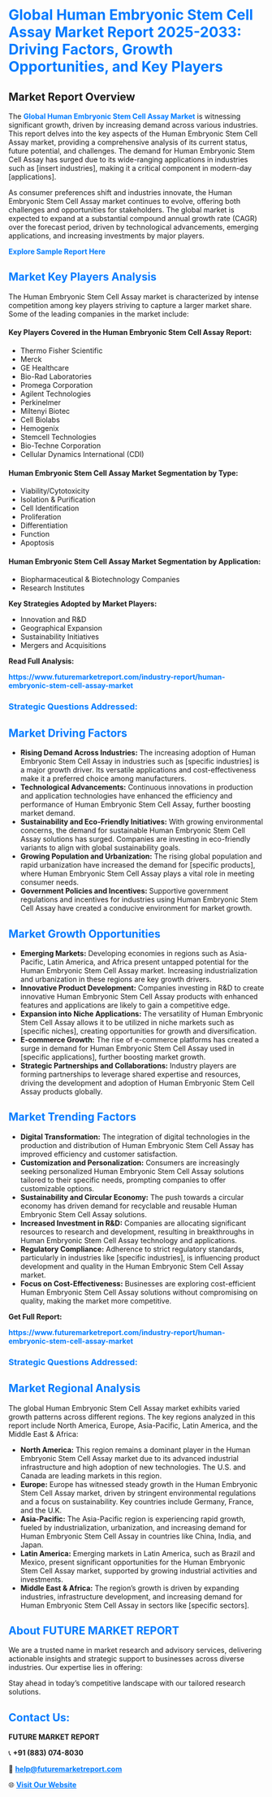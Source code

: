 <h1 style="color: #007BFF;">Global Human Embryonic Stem Cell Assay Market Report 2025-2033: Driving Factors, Growth Opportunities, and Key Players</h1>

<section id="overview">
<h2>Market Report Overview</h2>
<p>The <a href="https://www.futuremarketreport.com/industry-report/human-embryonic-stem-cell-assay-market" style="color: #007BFF; text-decoration: none;"><strong>Global Human Embryonic Stem Cell Assay Market</strong></a> is witnessing significant growth, driven by increasing demand across various industries. This report delves into the key aspects of the Human Embryonic Stem Cell Assay market, providing a comprehensive analysis of its current status, future potential, and challenges. The demand for Human Embryonic Stem Cell Assay has surged due to its wide-ranging applications in industries such as [insert industries], making it a critical component in modern-day [applications].</p>
<p>As consumer preferences shift and industries innovate, the Human Embryonic Stem Cell Assay market continues to evolve, offering both challenges and opportunities for stakeholders. The global market is expected to expand at a substantial compound annual growth rate (CAGR) over the forecast period, driven by technological advancements, emerging applications, and increasing investments by major players.</p>
</section>

<section id="overview">
<p><a href="https://www.futuremarketreport.com/request-sample/reportId=57969" style="color: #007BFF; text-decoration: none;"><strong>Explore Sample Report Here</strong></a></p>
</section>

<section id="key-players">
<h2 style="color: #007BFF;">Market Key Players Analysis</h2>
<p>The Human Embryonic Stem Cell Assay market is characterized by intense competition among key players striving to capture a larger market share. Some of the leading companies in the market include:</p>
<h4>Key Players Covered in the Human Embryonic Stem Cell Assay Report:</h4>
<ul><li>Thermo Fisher Scientific</li><li>Merck</li><li>GE Healthcare</li><li>Bio-Rad Laboratories</li><li>Promega Corporation</li><li>Agilent Technologies</li><li>Perkinelmer</li><li>Miltenyi Biotec</li><li>Cell Biolabs</li><li>Hemogenix</li><li>Stemcell Technologies</li><li>Bio-Techne Corporation</li><li>Cellular Dynamics International (CDI)</li></ul>
<h4>Human Embryonic Stem Cell Assay Market Segmentation by Type:</h4>
<ul><li>Viability/Cytotoxicity</li><li>Isolation &amp; Purification</li><li>Cell Identification</li><li>Proliferation</li><li>Differentiation</li><li>Function</li><li>Apoptosis</li></ul>

<h4>Human Embryonic Stem Cell Assay Market Segmentation by Application:</h4>
<ul><li>Biopharmaceutical &amp; Biotechnology Companies</li><li>Research Institutes</li></ul>
<p><strong>Key Strategies Adopted by Market Players:</strong></p>
<ul>
<li>Innovation and R&D</li>
<li>Geographical Expansion</li>
<li>Sustainability Initiatives</li>
<li>Mergers and Acquisitions</li>
</ul>
</section>

<section>
<p><strong>Read Full Analysis: </strong></p><a href="https://www.futuremarketreport.com/industry-report/human-embryonic-stem-cell-assay-market" style="color: #007BFF; text-decoration: none;"><strong>https://www.futuremarketreport.com/industry-report/human-embryonic-stem-cell-assay-market</strong></a>
<h3 style="color: #007BFF;">Strategic Questions Addressed:</h3>
</section>

<section id="driving-factors">
<h2 style="color: #007BFF;">Market Driving Factors</h2>
<ul>
<li><strong>Rising Demand Across Industries:</strong> The increasing adoption of Human Embryonic Stem Cell Assay in industries such as [specific industries] is a major growth driver. Its versatile applications and cost-effectiveness make it a preferred choice among manufacturers.</li>
<li><strong>Technological Advancements:</strong> Continuous innovations in production and application technologies have enhanced the efficiency and performance of Human Embryonic Stem Cell Assay, further boosting market demand.</li>
<li><strong>Sustainability and Eco-Friendly Initiatives:</strong> With growing environmental concerns, the demand for sustainable Human Embryonic Stem Cell Assay solutions has surged. Companies are investing in eco-friendly variants to align with global sustainability goals.</li>
<li><strong>Growing Population and Urbanization:</strong> The rising global population and rapid urbanization have increased the demand for [specific products], where Human Embryonic Stem Cell Assay plays a vital role in meeting consumer needs.</li>
<li><strong>Government Policies and Incentives:</strong> Supportive government regulations and incentives for industries using Human Embryonic Stem Cell Assay have created a conducive environment for market growth.</li>
</ul>
</section>

<section id="growth-opportunities">
<h2 style="color: #007BFF;">Market Growth Opportunities</h2>
<ul>
<li><strong>Emerging Markets:</strong> Developing economies in regions such as Asia-Pacific, Latin America, and Africa present untapped potential for the Human Embryonic Stem Cell Assay market. Increasing industrialization and urbanization in these regions are key growth drivers.</li>
<li><strong>Innovative Product Development:</strong> Companies investing in R&D to create innovative Human Embryonic Stem Cell Assay products with enhanced features and applications are likely to gain a competitive edge.</li>
<li><strong>Expansion into Niche Applications:</strong> The versatility of Human Embryonic Stem Cell Assay allows it to be utilized in niche markets such as [specific niches], creating opportunities for growth and diversification.</li>
<li><strong>E-commerce Growth:</strong> The rise of e-commerce platforms has created a surge in demand for Human Embryonic Stem Cell Assay used in [specific applications], further boosting market growth.</li>
<li><strong>Strategic Partnerships and Collaborations:</strong> Industry players are forming partnerships to leverage shared expertise and resources, driving the development and adoption of Human Embryonic Stem Cell Assay products globally.</li>
</ul>
</section>

<section id="trending-factors">
<h2 style="color: #007BFF;">Market Trending Factors</h2>
<ul>
<li><strong>Digital Transformation:</strong> The integration of digital technologies in the production and distribution of Human Embryonic Stem Cell Assay has improved efficiency and customer satisfaction.</li>
<li><strong>Customization and Personalization:</strong> Consumers are increasingly seeking personalized Human Embryonic Stem Cell Assay solutions tailored to their specific needs, prompting companies to offer customizable options.</li>
<li><strong>Sustainability and Circular Economy:</strong> The push towards a circular economy has driven demand for recyclable and reusable Human Embryonic Stem Cell Assay solutions.</li>
<li><strong>Increased Investment in R&D:</strong> Companies are allocating significant resources to research and development, resulting in breakthroughs in Human Embryonic Stem Cell Assay technology and applications.</li>
<li><strong>Regulatory Compliance:</strong> Adherence to strict regulatory standards, particularly in industries like [specific industries], is influencing product development and quality in the Human Embryonic Stem Cell Assay market.</li>
<li><strong>Focus on Cost-Effectiveness:</strong> Businesses are exploring cost-efficient Human Embryonic Stem Cell Assay solutions without compromising on quality, making the market more competitive.</li>
</ul>
</section>

<section>
<p><strong>Get Full Report: </strong></p><a href="https://www.futuremarketreport.com/industry-report/human-embryonic-stem-cell-assay-market" style="color: #007BFF; text-decoration: none;"><strong>https://www.futuremarketreport.com/industry-report/human-embryonic-stem-cell-assay-market</strong></a>
<h3 style="color: #007BFF;">Strategic Questions Addressed:</h3>
</section>


<section id="regional-analysis">
<h2 style="color: #007BFF;">Market Regional Analysis</h2>
<p>The global Human Embryonic Stem Cell Assay market exhibits varied growth patterns across different regions. The key regions analyzed in this report include North America, Europe, Asia-Pacific, Latin America, and the Middle East & Africa:</p>
<ul>
<li><strong>North America:</strong> This region remains a dominant player in the Human Embryonic Stem Cell Assay market due to its advanced industrial infrastructure and high adoption of new technologies. The U.S. and Canada are leading markets in this region.</li>
<li><strong>Europe:</strong> Europe has witnessed steady growth in the Human Embryonic Stem Cell Assay market, driven by stringent environmental regulations and a focus on sustainability. Key countries include Germany, France, and the U.K.</li>
<li><strong>Asia-Pacific:</strong> The Asia-Pacific region is experiencing rapid growth, fueled by industrialization, urbanization, and increasing demand for Human Embryonic Stem Cell Assay in countries like China, India, and Japan.</li>
<li><strong>Latin America:</strong> Emerging markets in Latin America, such as Brazil and Mexico, present significant opportunities for the Human Embryonic Stem Cell Assay market, supported by growing industrial activities and investments.</li>
<li><strong>Middle East & Africa:</strong> The region’s growth is driven by expanding industries, infrastructure development, and increasing demand for Human Embryonic Stem Cell Assay in sectors like [specific sectors].</li>
</ul>
</section>

<footer>
<h2 style="color: #007BFF;">About FUTURE MARKET REPORT</h2>
<p>We are a trusted name in market research and advisory services, delivering actionable insights and strategic support to businesses across diverse industries. Our expertise lies in offering:</p>

<p>Stay ahead in today’s competitive landscape with our tailored research solutions.</p>

<h2 style="color: #007BFF;">Contact Us:</h2>
<p><strong>FUTURE MARKET REPORT</strong></p>
<p>📞 <strong>+91 (883) 074-8030</strong></p>
<p>📧 <strong><a href="mailto:help@futuremarketreport.com" style="color: #007BFF;">help@futuremarketreport.com</a></strong></p>
<p>🌐 <strong><a href="https://www.futuremarketreport.com/" style="color: #007BFF;">Visit Our Website</a></strong></p>
</footer>